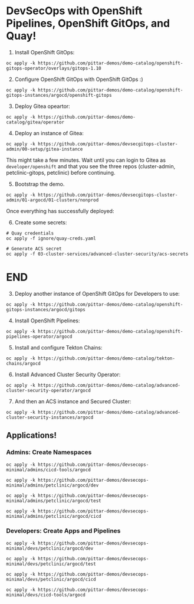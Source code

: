 # DevSecOps with OpenShift Pipelines, OpenShift GitOps, and Quay!

1. Install OpenShift GitOps:

```
oc apply -k https://github.com/pittar-demos/demo-catalog/openshift-gitops-operator/overlays/gitops-1.10
```

2. Configure OpenShift GitOps with OpenShift GitOps :)

```
oc apply -k https://github.com/pittar-demos/demo-catalog/openshift-gitops-instances/argocd/openshift-gitops
```

3. Deploy Gitea opeartor:

```
oc apply -k https://github.com/pittar-demos/demo-catalog/gitea/operator
```

4. Deploy an instance of Gitea:

```
oc apply -k https://github.com/pittar-demos/devsecgitops-cluster-admin/00-setup/gitea-instance
```

This might take a few minutes.  Wait until you can login to Gitea as `developer/openshift` and that you see the three repos (cluster-admin, petclinic-gitops, petclinic) before continuing.

5. Bootstrap the demo.

```
oc apply -k https://github.com/pittar-demos/devsecgitops-cluster-admin/01-argocd/01-clusters/nonprod
```

Once everything has successfully deployed:

6. Create some secrets:

```
# Quay credentials
oc apply -f ignore/quay-creds.yaml

# Generate ACS secret
oc apply -f 03-cluster-services/advanced-cluster-security/acs-secrets
```



# END


3. Deploy another instance of OpenShift GitOps for Developers to use:

```
oc apply -k https://github.com/pittar-demos/demo-catalog/openshift-gitops-instances/argocd/gitops
```

4. Install OpenShift Pipelines:

```
oc apply -k https://github.com/pittar-demos/demo-catalog/openshift-pipelines-operator/argocd
```

5. Install and configure Tekton Chains:

```
oc apply -k https://github.com/pittar-demos/demo-catalog/tekton-chains/argocd
```

6. Install Advanced Cluster Security Operator:

```
oc apply -k https://github.com/pittar-demos/demo-catalog/advanced-cluster-security-operator/argocd
```

7. And then an ACS instance and Secured Cluster:

```
oc apply -k https://github.com/pittar-demos/demo-catalog/advanced-cluster-security-instances/argocd
```

## Applications!

### Admins: Create Namespaces

```
oc apply -k https://github.com/pittar-demos/devsecops-minimal/admins/cicd-tools/argocd

oc apply -k https://github.com/pittar-demos/devsecops-minimal/admins/petclinic/argocd/dev

oc apply -k https://github.com/pittar-demos/devsecops-minimal/admins/petclinic/argocd/test

oc apply -k https://github.com/pittar-demos/devsecops-minimal/admins/petclinic/argocd/cicd
```

### Developers: Create Apps and Pipelines

```
oc apply -k https://github.com/pittar-demos/devsecops-minimal/devs/petclinic/argocd/dev

oc apply -k https://github.com/pittar-demos/devsecops-minimal/devs/petclinic/argocd/test

oc apply -k https://github.com/pittar-demos/devsecops-minimal/devs/petclinic/argocd/cicd

oc apply -k https://github.com/pittar-demos/devsecops-minimal/devs/cicd-tools/argocd
```